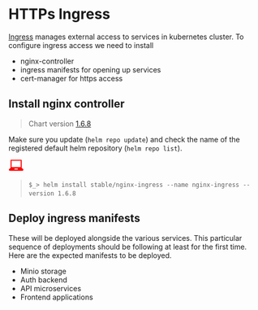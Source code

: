 # HTTPs Ingress
[Ingress](https://kubernetes.io/docs/concepts/services-networking/ingress/#what-is-ingress)
manages external access to services in kubernetes cluster. To configure ingress access we need to install
* nginx-controller
* ingress manifests for opening up services
* cert-manager for https access

## Install nginx controller 
> Chart version [1.6.8](https://hub.helm.sh/charts/stable/nginx-ingress/1.6.8)

Make sure you update (`helm repo update`) and check the name of
the registered default helm repository (`helm repo list`).  

![](userinput.png)
> `$_> helm install stable/nginx-ingress --name nginx-ingress --version 1.6.8`

## Deploy ingress manifests
These will be deployed alongside the various services. This particular sequence
of deployments should be following at least for the first time. Here are the
expected manifests to be deployed.

+ Minio storage
+ Auth backend
+ API microservices
+ Frontend applications

